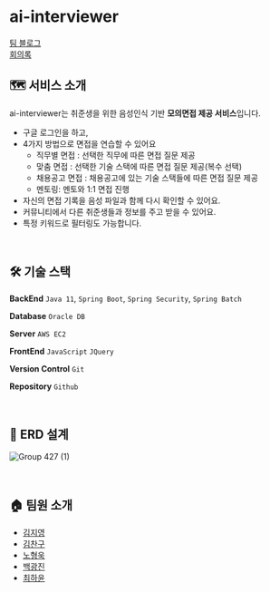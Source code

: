 # ai-interviewer
[팀 블로그](https://team-hanoi.github.io/)  
[회의록](https://abalone-bougon-a4f.notion.site/AI-interviewer-348ad3a2562448859d842aab1d8d6ed1)
<br/>

## 🗺 서비스 소개
ai-interviewer는 취준생을 위한 음성인식 기반 **모의면접 제공 서비스**입니다.  

- 구글 로그인을 하고,
- 4가지 방법으로 면접을 연습할 수 있어요
  - 직무별 면접 : 선택한 직무에 따른 면접 질문 제공
  - 맞춤 면접 : 선택한 기술 스택에 따른 면접 질문 제공(복수 선택)
  - 채용공고 면접 : 채용공고에 있는 기술 스택들에 따른 면접 질문 제공
  - 멘토링: 멘토와 1:1 면접 진행
- 자신의 면접 기록을 음성 파일과 함께 다시 확인할 수 있어요.
- 커뮤니티에서 다른 취준생들과 정보를 주고 받을 수 있어요.
- 특정 키워드로 필터링도 가능합니다.

<br/>

## 🛠 기술 스택
**BackEnd** `Java 11`, `Spring Boot`, `Spring Security`, `Spring Batch`  

**Database** `Oracle DB`  

**Server** `AWS EC2`  

**FrontEnd** `JavaScript` `JQuery`  

**Version Control** `Git`  

**Repository** `Github`  

<br/>

## 📄 ERD 설계
![Group 427 (1)](https://user-images.githubusercontent.com/68311318/135818722-bcd17663-bbaa-4625-ab52-5b6bf8ae66b7.png)

<br/>

## 🏠 팀원 소개
- [김지영](https://github.com/bluedawn228)
- [김찬구](https://github.com/cgkim449)
- [노형욱](https://github.com/AngryPig123)
- [백광진](https://github.com/jin-co)
- [최하윤](https://github.com/HAYOON26)
